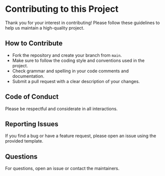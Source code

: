 # Contributing to this Project

Thank you for your interest in contributing! Please follow these guidelines to help us maintain a high-quality project.

## How to Contribute
- Fork the repository and create your branch from `main`.
- Make sure to follow the coding style and conventions used in the project.
- Check grammar and spelling in your code comments and documentation.
- Submit a pull request with a clear description of your changes.

## Code of Conduct
Please be respectful and considerate in all interactions.

## Reporting Issues
If you find a bug or have a feature request, please open an issue using the provided template.

## Questions
For questions, open an issue or contact the maintainers.

